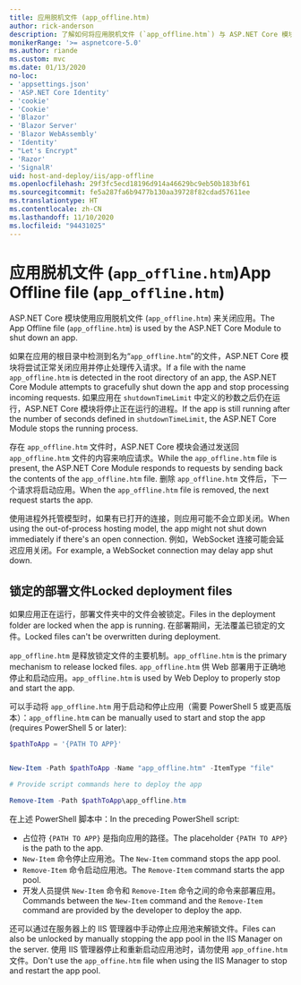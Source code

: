 ```yaml
---
title: 应用脱机文件 (app_offline.htm)
author: rick-anderson
description: 了解如何将应用脱机文件 (`app_offline.htm`) 与 ASP.NET Core 模块配合使用。
monikerRange: '>= aspnetcore-5.0'
ms.author: riande
ms.custom: mvc
ms.date: 01/13/2020
no-loc:
- 'appsettings.json'
- 'ASP.NET Core Identity'
- 'cookie'
- 'Cookie'
- 'Blazor'
- 'Blazor Server'
- 'Blazor WebAssembly'
- 'Identity'
- "Let's Encrypt"
- 'Razor'
- 'SignalR'
uid: host-and-deploy/iis/app-offline
ms.openlocfilehash: 29f3fc5ecd18196d914a46629bc9eb50b183bf61
ms.sourcegitcommit: fe5a287fa6b9477b130aa39728f82cdad57611ee
ms.translationtype: HT
ms.contentlocale: zh-CN
ms.lasthandoff: 11/10/2020
ms.locfileid: "94431025"
---
```

# <a name="app-offline-file-app_offlinehtm"></a><span data-ttu-id="01435-103">应用脱机文件 (`app_offline.htm`)</span><span class="sxs-lookup"><span data-stu-id="01435-103">App Offline file (`app_offline.htm`)</span></span>

<span data-ttu-id="01435-104">ASP.NET Core 模块使用应用脱机文件 (`app_offline.htm`) 来关闭应用。</span><span class="sxs-lookup"><span data-stu-id="01435-104">The App Offline file (`app_offline.htm`) is used by the ASP.NET Core Module to shut down an app.</span></span>

<span data-ttu-id="01435-105">如果在应用的根目录中检测到名为“`app_offline.htm`”的文件，ASP.NET Core 模块将尝试正常关闭应用并停止处理传入请求。</span><span class="sxs-lookup"><span data-stu-id="01435-105">If a file with the name `app_offline.htm` is detected in the root directory of an app, the ASP.NET Core Module attempts to gracefully shut down the app and stop processing incoming requests.</span></span> <span data-ttu-id="01435-106">如果应用在 `shutdownTimeLimit` 中定义的秒数之后仍在运行，ASP.NET Core 模块将停止正在运行的进程。</span><span class="sxs-lookup"><span data-stu-id="01435-106">If the app is still running after the number of seconds defined in `shutdownTimeLimit`, the ASP.NET Core Module stops the running process.</span></span>

<span data-ttu-id="01435-107">存在 `app_offline.htm` 文件时，ASP.NET Core 模块会通过发送回 `app_offline.htm` 文件的内容来响应请求。</span><span class="sxs-lookup"><span data-stu-id="01435-107">While the `app_offline.htm` file is present, the ASP.NET Core Module responds to requests by sending back the contents of the `app_offline.htm` file.</span></span> <span data-ttu-id="01435-108">删除 `app_offline.htm` 文件后，下一个请求将启动应用。</span><span class="sxs-lookup"><span data-stu-id="01435-108">When the `app_offline.htm` file is removed, the next request starts the app.</span></span>

<span data-ttu-id="01435-109">使用进程外托管模型时，如果有已打开的连接，则应用可能不会立即关闭。</span><span class="sxs-lookup"><span data-stu-id="01435-109">When using the out-of-process hosting model, the app might not shut down immediately if there's an open connection.</span></span> <span data-ttu-id="01435-110">例如，WebSocket 连接可能会延迟应用关闭。</span><span class="sxs-lookup"><span data-stu-id="01435-110">For example, a WebSocket connection may delay app shut down.</span></span>

## <a name="locked-deployment-files"></a><span data-ttu-id="01435-111">锁定的部署文件</span><span class="sxs-lookup"><span data-stu-id="01435-111">Locked deployment files</span></span>

<span data-ttu-id="01435-112">如果应用正在运行，部署文件夹中的文件会被锁定。</span><span class="sxs-lookup"><span data-stu-id="01435-112">Files in the deployment folder are locked when the app is running.</span></span> <span data-ttu-id="01435-113">在部署期间，无法覆盖已锁定的文件。</span><span class="sxs-lookup"><span data-stu-id="01435-113">Locked files can't be overwritten during deployment.</span></span>

<span data-ttu-id="01435-114">`app_offline.htm` 是释放锁定文件的主要机制。</span><span class="sxs-lookup"><span data-stu-id="01435-114">`app_offline.htm` is the primary mechanism to release locked files.</span></span> <span data-ttu-id="01435-115">`app_offline.htm` 供 Web 部署用于正确地停止和启动应用。</span><span class="sxs-lookup"><span data-stu-id="01435-115">`app_offline.htm` is used by Web Deploy to properly stop and start the app.</span></span>

<span data-ttu-id="01435-116">可以手动将 `app_offline.htm` 用于启动和停止应用（需要 PowerShell 5 或更高版本）：</span><span class="sxs-lookup"><span data-stu-id="01435-116">`app_offline.htm` can be manually used to start and stop the app (requires PowerShell 5 or later):</span></span>

```powershell
$pathToApp = '{PATH TO APP}'


New-Item -Path $pathToApp -Name "app_offline.htm" -ItemType "file"

# Provide script commands here to deploy the app

Remove-Item -Path $pathToApp\app_offline.htm
```

<span data-ttu-id="01435-117">在上述 PowerShell 脚本中：</span><span class="sxs-lookup"><span data-stu-id="01435-117">In the preceding PowerShell script:</span></span>

* <span data-ttu-id="01435-118">占位符 `{PATH TO APP}` 是指向应用的路径。</span><span class="sxs-lookup"><span data-stu-id="01435-118">The placeholder `{PATH TO APP}` is the path to the app.</span></span>
* <span data-ttu-id="01435-119">`New-Item` 命令停止应用池。</span><span class="sxs-lookup"><span data-stu-id="01435-119">The `New-Item` command stops the app pool.</span></span>
* <span data-ttu-id="01435-120">`Remove-Item` 命令启动应用池。</span><span class="sxs-lookup"><span data-stu-id="01435-120">The `Remove-Item` command starts the app pool.</span></span>
* <span data-ttu-id="01435-121">开发人员提供 `New-Item` 命令和 `Remove-Item` 命令之间的命令来部署应用。</span><span class="sxs-lookup"><span data-stu-id="01435-121">Commands between the `New-Item` command and the `Remove-Item` command are provided by the developer to deploy the app.</span></span>

<span data-ttu-id="01435-122">还可以通过在服务器上的 IIS 管理器中手动停止应用池来解锁文件。</span><span class="sxs-lookup"><span data-stu-id="01435-122">Files can also be unlocked by manually stopping the app pool in the IIS Manager on the server.</span></span> <span data-ttu-id="01435-123">使用 IIS 管理器停止和重新启动应用池时，请勿使用 `app_offine.htm` 文件。</span><span class="sxs-lookup"><span data-stu-id="01435-123">Don't use the `app_offine.htm` file when using the IIS Manager to stop and restart the app pool.</span></span>
